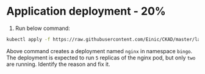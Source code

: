 # Application deployment - 20%

1. Run below command:

  ```bash
  kubectl apply -f https://raw.githubusercontent.com/Einic/CKAD/master/lab-setup/manifests/advanced/deployment-question-1.yaml
  ```

  Above command creates a deployment named `nginx` in namespace `bingo`. The deployment is expected to run `5` replicas of the nginx pod, but only `two` are running. Identify the reason and fix it.


